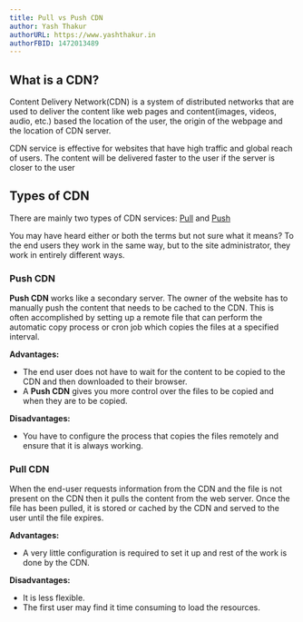 ```yaml
---
title: Pull vs Push CDN
author: Yash Thakur
authorURL: https://www.yashthakur.in
authorFBID: 1472013489
---
```


## What is a CDN?

Content Delivery Network(CDN) is a system of distributed networks that are used to deliver
the content like web pages and content(images, videos, audio, etc.) based the location of 
the user, the origin of the webpage and the location of CDN server.

CDN service is effective for websites that have high traffic and global reach of users.
The content will be delivered faster to the user if the server is closer to the user 

<!--truncate-->  

## Types of CDN

There are mainly two types of CDN services: [Pull](#pull-cdn) and [Push](#push-cdn)  

You may have heard either or both the terms but not sure what it means? To the end 
users they work in the same way, but to the site administrator, they work in 
entirely different ways.


### Push CDN
**Push CDN** works like a secondary server. The owner of the website has to manually push 
the content that needs to be cached to the CDN. This is often accomplished by setting 
up a remote file that can perform the automatic copy process or cron job which copies 
the files at a specified interval. 

**Advantages:**
  - The end user does not have to wait for the content to be copied to the CDN and then
  downloaded to their browser.
  - A **Push CDN** gives you more control over the files to be copied and when they are 
  to be copied.  

**Disadvantages:**
  - You have to configure the process that copies the files remotely and ensure that it 
  is always working.
  
   
### Pull CDN

When the end-user requests information from the CDN and the file is not present on the CDN 
then it pulls the content from the web server. Once the file has been pulled, it is stored 
or cached by the CDN and served to the user until the file expires. 

**Advantages:**
  - A very little configuration is required to set it up and rest of the work is done by the CDN.
  
**Disadvantages:**
  - It is less flexible.
  - The first user may find it time consuming to load the resources.  
  
<div class="custom-slant"></div>  
